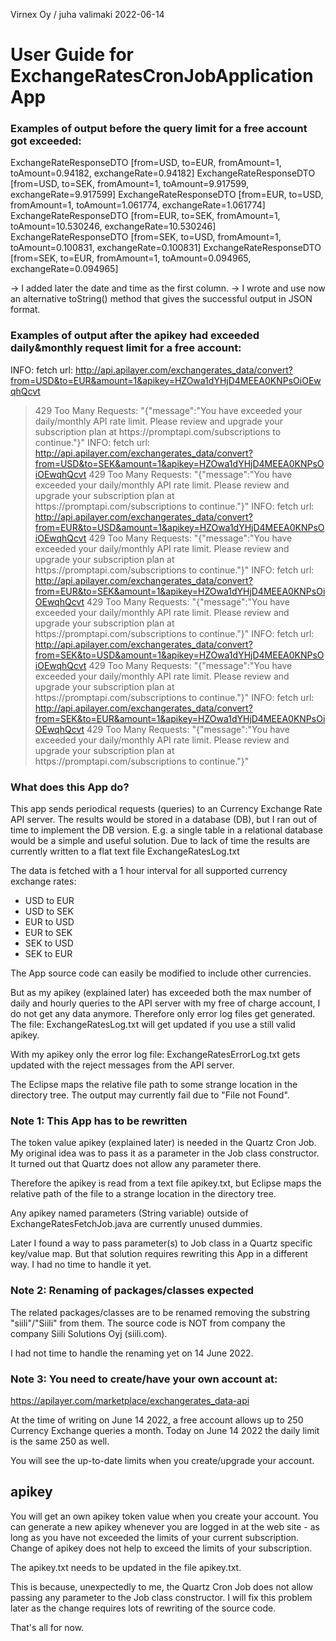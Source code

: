 Virnex Oy / juha valimaki 2022-06-14

# User Guide for ExchangeRatesCronJobApplication App

### Examples of output before the query limit for a free account got exceeded:

ExchangeRateResponseDTO [from=USD, to=EUR, fromAmount=1, toAmount=0.94182, exchangeRate=0.94182]
ExchangeRateResponseDTO [from=USD, to=SEK, fromAmount=1, toAmount=9.917599, exchangeRate=9.917599]
ExchangeRateResponseDTO [from=EUR, to=USD, fromAmount=1, toAmount=1.061774, exchangeRate=1.061774]
ExchangeRateResponseDTO [from=EUR, to=SEK, fromAmount=1, toAmount=10.530246, exchangeRate=10.530246]
ExchangeRateResponseDTO [from=SEK, to=USD, fromAmount=1, toAmount=0.100831, exchangeRate=0.100831]
ExchangeRateResponseDTO [from=SEK, to=EUR, fromAmount=1, toAmount=0.094965, exchangeRate=0.094965]

-> I added later the date and time as the first column.
-> I wrote and use now an alternative toString() method that gives the successful output in JSON format.

### Examples of output after the apikey had exceeded daily&monthly request limit for a free account:
INFO: fetch url: http://api.apilayer.com/exchangerates_data/convert?from=USD&to=EUR&amount=1&apikey=HZOwa1dYHjD4MEEA0KNPsOiOEwqhQcvt
> 429 Too Many Requests: "{"message":"You have exceeded your daily\/monthly API rate limit. Please review and upgrade your subscription plan at https:\/\/promptapi.com\/subscriptions to continue."}"
INFO: fetch url: http://api.apilayer.com/exchangerates_data/convert?from=USD&to=SEK&amount=1&apikey=HZOwa1dYHjD4MEEA0KNPsOiOEwqhQcvt
> 429 Too Many Requests: "{"message":"You have exceeded your daily\/monthly API rate limit. Please review and upgrade your subscription plan at https:\/\/promptapi.com\/subscriptions to continue."}"
INFO: fetch url: http://api.apilayer.com/exchangerates_data/convert?from=EUR&to=USD&amount=1&apikey=HZOwa1dYHjD4MEEA0KNPsOiOEwqhQcvt
> 429 Too Many Requests: "{"message":"You have exceeded your daily\/monthly API rate limit. Please review and upgrade your subscription plan at https:\/\/promptapi.com\/subscriptions to continue."}"
INFO: fetch url: http://api.apilayer.com/exchangerates_data/convert?from=EUR&to=SEK&amount=1&apikey=HZOwa1dYHjD4MEEA0KNPsOiOEwqhQcvt
> 429 Too Many Requests: "{"message":"You have exceeded your daily\/monthly API rate limit. Please review and upgrade your subscription plan at https:\/\/promptapi.com\/subscriptions to continue."}"
INFO: fetch url: http://api.apilayer.com/exchangerates_data/convert?from=SEK&to=USD&amount=1&apikey=HZOwa1dYHjD4MEEA0KNPsOiOEwqhQcvt
> 429 Too Many Requests: "{"message":"You have exceeded your daily\/monthly API rate limit. Please review and upgrade your subscription plan at https:\/\/promptapi.com\/subscriptions to continue."}"
INFO: fetch url: http://api.apilayer.com/exchangerates_data/convert?from=SEK&to=EUR&amount=1&apikey=HZOwa1dYHjD4MEEA0KNPsOiOEwqhQcvt
> 429 Too Many Requests: "{"message":"You have exceeded your daily\/monthly API rate limit. Please review and upgrade your subscription plan at https:\/\/promptapi.com\/subscriptions to continue."}"

### What does this App do?
This app sends periodical requests (queries) to an Currency Exchange Rate API server. The results would be stored in a database (DB), but I ran out of time to implement the DB version. E.g. a single table in a relational database would be a simple and useful solution. Due to lack of time the results are currently written to a flat text file ExchangeRatesLog.txt

The data is fetched with a 1 hour interval for all supported currency exchange rates:
- USD to EUR
- USD to SEK
- EUR to USD
- EUR to SEK
- SEK to USD
- SEK to EUR

The App source code can easily be modified to include other currencies.

But as my apikey (explained later) has exceeded both the max number of daily and hourly queries to the API server with my free of charge account, I do not get any data anymore. Therefore only error log files get generated. The file: ExchangeRatesLog.txt will get updated if you use a still valid apikey. 

With my apikey only the error log file: 
ExchangeRatesErrorLog.txt
gets updated with the reject messages from the API server.

The Eclipse maps the relative file path to some strange location in the directory tree.
The output may currently fail due to "File not Found".

### Note 1: This App has to be rewritten

The token value apikey (explained later) is needed in the Quartz Cron Job.
My original idea was to pass it as a parameter in the Job class constructor.
It turned out that Quartz does not allow any parameter there.

Therefore the apikey is read from a text file apikey.txt, but Eclipse maps the relative path of the file to a strange location in the directory tree.

Any apikey named parameters (String variable) outside of ExchangeRatesFetchJob.java are currently unused dummies.

Later I found a way to pass parameter(s) to Job class in a Quartz specific key/value map. But that solution requires rewriting this App in a different way. I had no time to handle it yet.

### Note 2: Renaming of packages/classes expected

The related packages/classes are to be renamed removing the substring "siili"/"Siili" from them. The source code is NOT from company the company Siili Solutions Oyj (siili.com).

I had not time to handle the renaming yet on 14 June 2022.

### Note 3: You need to create/have your own account at:
<https://apilayer.com/marketplace/exchangerates_data-api>

At the time of writing on June 14 2022, a free account allows up to 250 Currency Exchange queries a month. Today on June 14 2022 the daily limit is the same 250 as well.

You will see the up-to-date limits when you create/upgrade your account.

## apikey

You will get an own apikey token value when you create your account.
You can generate a new apikey whenever you are logged in at the web site - as long as you have not exceeded the limits of your current subscription.
Change of apikey does not help to exceed the limits of your subscription.

The apikey.txt needs to be updated in the file apikey.txt.

This is because, unexpectedly to me, the Quartz Cron Job does not allow passing any parameter to the Job class constructor. I will fix this problem later as the change requires lots of rewriting of the source code.

That's all for now.










